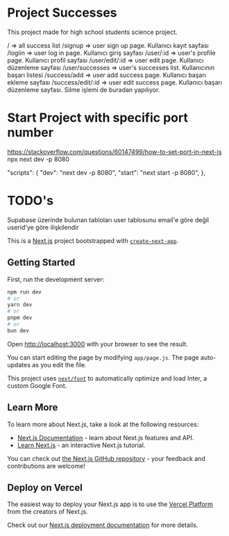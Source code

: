 # Project Successes

This project made for high school students science project.

/ => all success list
/signup => user sign up page. Kullanıcı kayıt sayfası
/logiin => user log in page. Kullanıcı giriş sayfası
/user/:id => user's profile page. Kullanıcı profil sayfası
/user/edit/:id => user edit page. Kullanıcı düzenleme sayfası
/user/successes => user's successes list. Kullanıcının başarı listesi
/success/add => user add success page. Kullanıcı başarı ekleme sayfası
/success/edit/:id => user edit success page. Kullanıcı başarı düzenleme sayfası. Silme işlemi de buradan yapılıyor.

# Start Project with specific port number

https://stackoverflow.com/questions/60147499/how-to-set-port-in-next-js
npx next dev -p 8080

"scripts": {
"dev": "next dev -p 8080",
"start": "next start -p 8080",
},

# TODO's

Supabase üzerinde bulunan tabloları user tablosunu email'e göre değil userid'ye göre ilişkilendir

This is a [Next.js](https://nextjs.org/) project bootstrapped with [`create-next-app`](https://github.com/vercel/next.js/tree/canary/packages/create-next-app).

## Getting Started

First, run the development server:

```bash
npm run dev
# or
yarn dev
# or
pnpm dev
# or
bun dev
```

Open [http://localhost:3000](http://localhost:3000) with your browser to see the result.

You can start editing the page by modifying `app/page.js`. The page auto-updates as you edit the file.

This project uses [`next/font`](https://nextjs.org/docs/basic-features/font-optimization) to automatically optimize and load Inter, a custom Google Font.

## Learn More

To learn more about Next.js, take a look at the following resources:

- [Next.js Documentation](https://nextjs.org/docs) - learn about Next.js features and API.
- [Learn Next.js](https://nextjs.org/learn) - an interactive Next.js tutorial.

You can check out [the Next.js GitHub repository](https://github.com/vercel/next.js/) - your feedback and contributions are welcome!

## Deploy on Vercel

The easiest way to deploy your Next.js app is to use the [Vercel Platform](https://vercel.com/new?utm_medium=default-template&filter=next.js&utm_source=create-next-app&utm_campaign=create-next-app-readme) from the creators of Next.js.

Check out our [Next.js deployment documentation](https://nextjs.org/docs/deployment) for more details.
